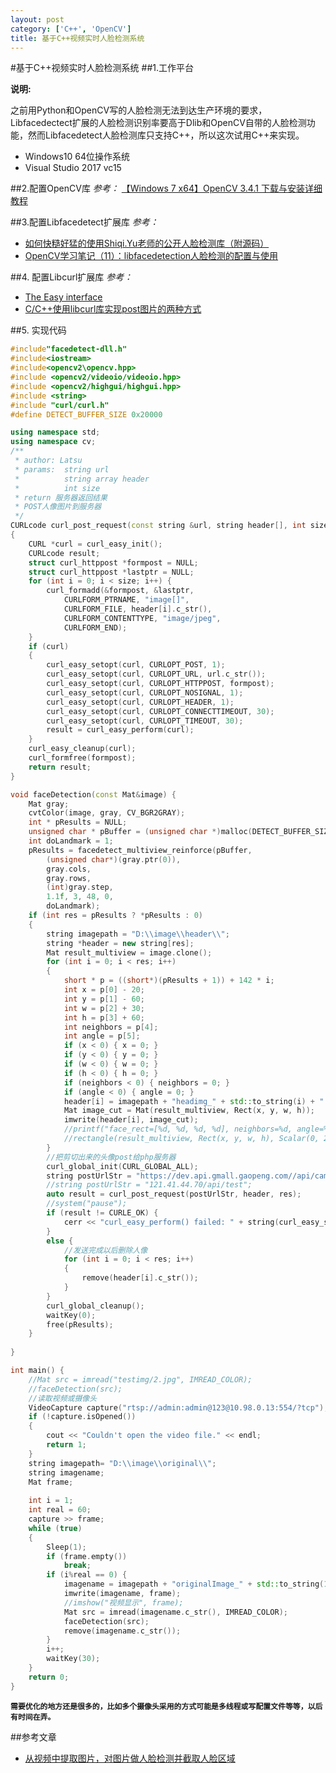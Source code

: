 ```yaml
---
layout: post
category: ['C++', 'OpenCV']
title: 基于C++视频实时人脸检测系统
---
```

#基于C++视频实时人脸检测系统
##1.工作平台

**说明:** 

之前用Python和OpenCV写的人脸检测无法到达生产环境的要求，Libfacedectect扩展的人脸检测识别率要高于Dlib和OpenCV自带的人脸检测功能，然而Libfacedetect人脸检测库只支持C++，所以这次试用C++来实现。

- Windows10 64位操作系统
- Visual Studio 2017 vc15

##2.配置OpenCV库
*参考：* [【Windows 7 x64】OpenCV 3.4.1 下载与安装详细教程](https://blog.csdn.net/JM_1013/article/details/80465705)

##3.配置Libfacedetect扩展库
*参考：* 

- [如何快糙好猛的使用Shiqi.Yu老师的公开人脸检测库（附源码）](https://blog.csdn.net/mr_curry/article/details/51804072
)
- [OpenCV学习笔记（11）：libfacedetection人脸检测的配置与使用](https://blog.csdn.net/cv_jason/article/details/78819088)

##4. 配置Libcurl扩展库
*参考：*

- [The Easy interface](https://curl.haxx.se/libcurl/c/)
- [C/C++使用libcurl库实现post图片的两种方式](https://blog.csdn.net/LeeKitch/article/details/80194011)

##5. 实现代码
```c++
#include"facedetect-dll.h"
#include<iostream>
#include<opencv2\opencv.hpp>
#include <opencv2/videoio/videoio.hpp>
#include <opencv2/highgui/highgui.hpp>
#include <string>
#include "curl/curl.h"
#define DETECT_BUFFER_SIZE 0x20000

using namespace std;
using namespace cv;
/**
 * author: Latsu
 * params:  string url
 *			string array header
 *			int size
 * return 服务器返回结果
 * POST人像图片到服务器
 */
CURLcode curl_post_request(const string &url, string header[], int size)
{
	CURL *curl = curl_easy_init();
	CURLcode result;
	struct curl_httppost *formpost = NULL;
	struct curl_httppost *lastptr = NULL;
	for (int i = 0; i < size; i++) {
		curl_formadd(&formpost, &lastptr, 
			CURLFORM_PTRNAME, "image[]", 
			CURLFORM_FILE, header[i].c_str(),
			CURLFORM_CONTENTTYPE, "image/jpeg", 
			CURLFORM_END);
	}
	if (curl)
	{
		curl_easy_setopt(curl, CURLOPT_POST, 1);
		curl_easy_setopt(curl, CURLOPT_URL, url.c_str());
		curl_easy_setopt(curl, CURLOPT_HTTPPOST, formpost);
		curl_easy_setopt(curl, CURLOPT_NOSIGNAL, 1);
		curl_easy_setopt(curl, CURLOPT_HEADER, 1);
		curl_easy_setopt(curl, CURLOPT_CONNECTTIMEOUT, 30);
		curl_easy_setopt(curl, CURLOPT_TIMEOUT, 30);
		result = curl_easy_perform(curl);
	}
	curl_easy_cleanup(curl);
	curl_formfree(formpost);
	return result;
}

void faceDetection(const Mat&image) {
	Mat gray;
	cvtColor(image, gray, CV_BGR2GRAY);
	int * pResults = NULL;
	unsigned char * pBuffer = (unsigned char *)malloc(DETECT_BUFFER_SIZE);
	int doLandmark = 1;
	pResults = facedetect_multiview_reinforce(pBuffer,
		(unsigned char*)(gray.ptr(0)),
		gray.cols,
		gray.rows,
		(int)gray.step,
		1.1f, 3, 48, 0,
		doLandmark);
	if (int res = pResults ? *pResults : 0)
	{
		string imagepath = "D:\\image\\header\\";
		string *header = new string[res];
		Mat result_multiview = image.clone();	
		for (int i = 0; i < res; i++)
		{
			short * p = ((short*)(pResults + 1)) + 142 * i;
			int x = p[0] - 20;
			int y = p[1] - 60;
			int w = p[2] + 30;
			int h = p[3] + 60;
			int neighbors = p[4];
			int angle = p[5];
			if (x < 0) { x = 0; }
			if (y < 0) { y = 0; }
			if (w < 0) { w = 0; }
			if (h < 0) { h = 0; }
			if (neighbors < 0) { neighbors = 0; }
			if (angle < 0) { angle = 0; }
			header[i] = imagepath + "headimg_" + std::to_string(i) + ".jpg";
			Mat image_cut = Mat(result_multiview, Rect(x, y, w, h));
			imwrite(header[i], image_cut);
			//printf("face_rect=[%d, %d, %d, %d], neighbors=%d, angle=%d\n", x, y, w, h, neighbors, angle);
			//rectangle(result_multiview, Rect(x, y, w, h), Scalar(0, 255, 0), 2);
		}
		//把剪切出来的头像post给php服务器
		curl_global_init(CURL_GLOBAL_ALL);
		string postUrlStr = "https://dev.api.gmall.gaopeng.com//api/camera/GP_SH_004";
		//string postUrlStr = "121.41.44.70/api/test";
		auto result = curl_post_request(postUrlStr, header, res);
		//system("pause");
		if (result != CURLE_OK) {
			cerr << "curl_easy_perform() failed: " + string(curl_easy_strerror(result)) << endl;
		}
		else {
			//发送完成以后删除人像
			for (int i = 0; i < res; i++)
			{
				remove(header[i].c_str());
			}
		}
		curl_global_cleanup();
		waitKey(0);
		free(pResults);
	}
	
}

int main() {
	//Mat src = imread("testimg/2.jpg", IMREAD_COLOR);
	//faceDetection(src);
	//读取视频或摄像头
	VideoCapture capture("rtsp://admin:admin@123@10.98.0.13:554/?tcp");
	if (!capture.isOpened())
	{
		cout << "Couldn't open the video file." << endl;
		return 1;
	}
	string imagepath= "D:\\image\\original\\";
	string imagename;
	Mat frame;
	
	int i = 1;
	int real = 60;
	capture >> frame;
	while (true)
	{
		Sleep(1);
		if (frame.empty())
			break;
		if (i%real == 0) {
			imagename = imagepath + "originalImage_" + std::to_string(10000 + i) + ".jpg";
			imwrite(imagename, frame);
			//imshow("视频显示", frame);
			Mat src = imread(imagename.c_str(), IMREAD_COLOR);
			faceDetection(src);
			remove(imagename.c_str());
		}
		i++;
		waitKey(30);
	}
	return 0;
}
```
**`需要优化的地方还是很多的，比如多个摄像头采用的方式可能是多线程或写配置文件等等，以后有时间在弄。`**

##参考文章
- [从视频中提取图片，对图片做人脸检测并截取人脸区域](https://www.cnblogs.com/yamin/p/7338070.html)
